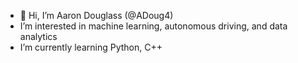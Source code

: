 - 👋 Hi, I’m Aaron Douglass (@ADoug4)
- I’m interested in machine learning, autonomous driving, and data analytics
- I’m currently learning Python, C++
